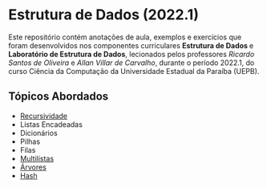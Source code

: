 <h1> Estrutura de Dados (2022.1) </h1>
<p>
  Este repositório contém anotações de aula, exemplos e exercícios que foram desenvolvidos nos componentes curriculares <strong> Estrutura de Dados </strong> e <strong> Laboratório de Estrutura de Dados</strong>, lecionados pelos professores <em> Ricardo Santos de Oliveira </em> e <em> Allan Villar de Carvalho</em>, durante o período 2022.1, do curso Ciência da Computação da Universidade Estadual da Paraíba (UEPB).
</p>
<h2> Tópicos Abordados </h2>
<ul>
  <li> <a href = "https://github.com/josec-junior/UEPB/tree/main/EstruturaDeDados_2022.1/Recursividade"> Recursividade </a> </li>
  <li> Listas Encadeadas </li>
  <li> Dicionários </li>
  <li> Pilhas </li>
  <li> Filas </li>
  <li> <a href = "https://github.com/josec-junior/UEPB/tree/main/EstruturaDeDados_2022.1/Multilistas"> Multilistas </a> </li>
  <li> <a href = "https://github.com/josec-junior/UEPB/tree/main/EstruturaDeDados_2022.1/%C3%81rvores"> Árvores </a> </li>
  <li> <a href = "https://github.com/josec-junior/UEPB/tree/main/EstruturaDeDados_2022.1/Hash"> Hash </a> </li>
</ul>
